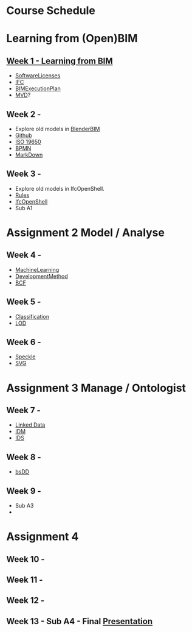 # Course Schedule

# Learning from (Open)BIM
## [Week 1 - Learning from BIM](/Concepts/Learn_from_BIM)
- [SoftwareLicenses](Concepts/SoftwareLicenses)
- [IFC](Concepts/IFC)
- [BIMExecutionPlan](Concepts/BIMExecutionPlan)
- [MVD](Concepts/MVD)?
## Week 2 - 
- Explore old models in [BlenderBIM](Concepts/BlenderBIM)
- [Github](Concepts/Github)
- [ISO 19650](Concepts/ISO19650)
- [BPMN](Concepts/BPMN)
- [MarkDown](Concepts/MarkDown)
## Week 3 - 
- Explore old models in IfcOpenShell.
- [Rules](Concepts/Rules)
- [IfcOpenShell](Concepts/IfcOpenShell)
- Sub A1

# Assignment 2 Model / Analyse
## Week 4 - 
- [MachineLearning](Concepts/MachineLearning)
- [DevelopmentMethod](Concepts/DevelopmentMethod)
- [BCF](Concepts/BCF)

## Week 5 -
- [Classification](Concepts/Classification)
- [LOD](Concepts/LOD)
## Week 6 - 
- [Speckle](Concepts/Speckle)
- [SVG](Concepts/SVG)

# Assignment 3 Manage / Ontologist
## Week 7 - 
- [Linked Data](Concepts/LinkedData)
- [IDM](Concepts/IDM)
- [IDS](Concepts/IDS)
## Week 8 - 
- [bsDD](Concepts/bsDD)
## Week 9 - 
- Sub A3
- 
# Assignment 4
## Week 10 - 
## Week 11 -
## Week 12 - 
## Week 13 - Sub A4 - Final [Presentation](Concepts/Presentation)

